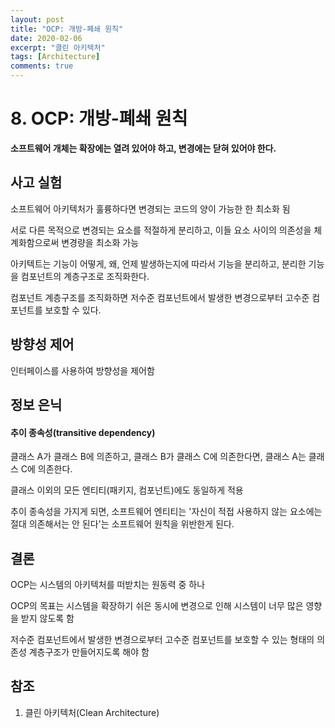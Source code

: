 ```yaml
---
layout: post
title: "OCP: 개방-폐쇄 원칙"
date: 2020-02-06
excerpt: "클린 아키텍처"
tags: [Architecture]
comments: true
---
```


# 8. OCP: 개방-폐쇄 원칙

**소프트웨어 개체는 확장에는 열려 있어야 하고, 변경에는 닫혀 있어야 한다.**

## 사고 실험

소프트웨어 아키텍처가 훌륭하다면 변경되는 코드의 양이 가능한 한 최소화 됨

서로 다른 목적으로 변경되는 요소를 적절하게 분리하고, 이들 요소 사이의 의존성을 체계화함으로써 변경량을 최소화 가능



아키텍트는 기능이 어떻게, 왜, 언제 발생하는지에 따라서 기능을 분리하고, 분리한 기능을 컴포넌트의 계층구조로 조직화한다.

컴포넌트 계층구조를 조직화하면 저수준 컴포넌트에서 발생한 변경으로부터 고수준 컴포넌트를 보호할 수 있다.

## 방향성 제어

인터페이스를 사용하여 방향성을 제어함

## 정보 은닉

#### 추이 종속성(transitive dependency)

클래스 A가 클래스 B에 의존하고, 클래스 B가 클래스 C에 의존한다면, 클래스 A는 클래스 C에 의존한다.

클래스 이외의 모든 엔티티(패키지, 컴포넌트)에도 동일하게 적용

추이 종속성을 가지게 되면, 소프트웨어 엔티티는 '자신이 적접 사용하지 않는 요소에는 절대 의존해서는 안 된다'는 소프트웨어 원칙을 위반한게 된다.

## 결론

OCP는 시스템의 아키텍처를 떠받치는 원동력 중 하나

OCP의 목표는 시스템을 확장하기 쉬은 동시에 변경으로 인해 시스템이 너무 많은 영향을 받지 않도록 함

저수준 컴포넌트에서 발생한 변경으로부터 고수준 컴포넌트를 보호할 수 있는 형태의 의존성 계층구조가 만들어지도록 해야 함

## 참조

1. 클린 아키텍처(Clean Architecture)